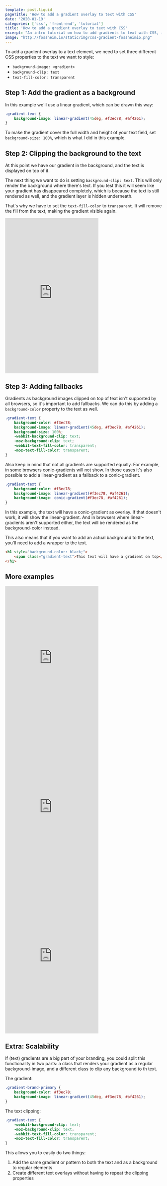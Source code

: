 ```yaml
---
template: post.liquid
pageTitle: 'How to add a gradient overlay to text with CSS'
date: '2020-01-19'
categories: ['css', 'front-end', 'tutorial']
title: 'How to add a gradient overlay to text with CSS'
excerpt: "An intro tutorial on how to add gradients to text with CSS, including examples and tips for scalability."
image: "http://fossheim.io/static/img/css-gradient-fossheimio.png"
---
```


To add a gradient overlay to a text element, we need to set three different CSS properties to the text we want to style:
- `background-image: <gradient>`
- `background-clip: text`
- `text-fill-color: transparent`

## Step 1: Add the gradient as a background
In this example we'll use a linear gradient, which can be drawn this way:

```CSS
.gradient-text {
    background-image: linear-gradient(45deg, #f3ec78, #af4261);
}
```

To make the gradient cover the full width and height of your text field, set `background-size: 100%`, which is what I did in this example.

## Step 2: Clipping the background to the text
At this point we have our gradient in the background, and the text is displayed on top of it. 

The next thing we want to do is setting `background-clip: text`. This will only render the background where there's text. If you test this it will seem like your gradient has disappeared completely, which is because the text is still rendered as well, and the gradient layer is hidden underneath.

That's why we have to set the `text-fill-color` to `transparent`. It will remove the fill from the text, making the gradient visible again.

<iframe class="wide" height="500" scrolling="no" title="Gradient Text Overlay" src="https://codepen.io/fossheim/embed/mdyzKOg?height=295&theme-id=light&default-tab=result" frameborder="no" allowtransparency="true" allowfullscreen="true">
  See the Pen <a href='https://codepen.io/fossheim/pen/mdyzKOg'>Gradient Text Overlay</a> by Sarah
  (<a href='https://codepen.io/fossheim'>@fossheim</a>) on <a href='https://codepen.io'>CodePen</a>.
</iframe>

## Step 3: Adding fallbacks

Gradients as background images clipped on top of text isn't supported by all browsers, so it's important to add fallbacks. We can do this by adding a `background-color` property to the text as well. 

```CSS
.gradient-text {
    background-color: #f3ec78;
    background-image: linear-gradient(45deg, #f3ec78, #af4261);
    background-size: 100%;
    -webkit-background-clip: text;
    -moz-background-clip: text;
    -webkit-text-fill-color: transparent; 
    -moz-text-fill-color: transparent;
}
```

Also keep in mind that not all gradients are supported equally. For example, in some browsers conic-gradients will not show. In those cases it's also possible to add a linear-gradient as a fallback to a conic-gradient.

```CSS
.gradient-text {
    background-color: #f3ec78;
    background-image: linear-gradient(#f3ec78, #af4261);
    background-image: conic-gradient(#f3ec78, #af4261);
}
```

In this example, the text will have a conic-gradient as overlay. If that doesn't work, it will show the linear-gradient. And in browsers where linear-gradients aren't supported either, the text will be rendered as the background-color instead.

This also means that if you want to add an actual background to the text, you'll need to add a wrapper to the text.

```HTML
<h1 style="background-color: black;">
    <span class="gradient-text">This text will have a gradient on top</span>
</h1>
```

## More examples

<iframe height="480" class="wide" scrolling="no" title="Gradient Text Overlay" src="https://codepen.io/fossheim/embed/wvBYEgY?height=474&theme-id=light&default-tab=result" frameborder="no" allowtransparency="true" allowfullscreen="true">
  See the Pen <a href='https://codepen.io/fossheim/pen/wvBYEgY'>Gradient Text Overlay</a> by Sarah
  (<a href='https://codepen.io/fossheim'>@fossheim</a>) on <a href='https://codepen.io'>CodePen</a>.
</iframe>

<iframe height="480" class="wide" scrolling="no" title="Rainbow text hover animation" src="https://codepen.io/fossheim/embed/PooBwRa?height=478&theme-id=light&default-tab=result" frameborder="no" allowtransparency="true" allowfullscreen="true">
  See the Pen <a href='https://codepen.io/fossheim/pen/PooBwRa'>Rainbow text hover animation</a> by Sarah
  (<a href='https://codepen.io/fossheim'>@fossheim</a>) on <a href='https://codepen.io'>CodePen</a>.
</iframe>

<iframe height="480" class="wide" scrolling="no" title="Gradient Text Overlay" src="https://codepen.io/fossheim/embed/rNaQBjw?height=521&theme-id=light&default-tab=result" frameborder="no" allowtransparency="true" allowfullscreen="true">
  See the Pen <a href='https://codepen.io/fossheim/pen/rNaQBjw'>Gradient Text Overlay</a> by Sarah
  (<a href='https://codepen.io/fossheim'>@fossheim</a>) on <a href='https://codepen.io'>CodePen</a>.
</iframe>


## Extra: Scalability

If (text) gradients are a big part of your branding, you could split this functionality in two parts: a class that renders your gradient as a regular background-image, and a different class to clip any background to th text.

The gradient:
```CSS
.gradient-brand-primary {
    background-color: #f3ec78;
    background-image: linear-gradient(45deg, #f3ec78, #af4261);
}
```

The text clipping:
```CSS
.gradient-text {
    -webkit-background-clip: text;
    -moz-background-clip: text;
    -webkit-text-fill-color: transparent; 
    -moz-text-fill-color: transparent;
}
```

This allows you to easily do two things:
1. Add the same gradient or pattern to both the text and as a background to regular elements
2. Create different text overlays without having to repeat the clipping properties
